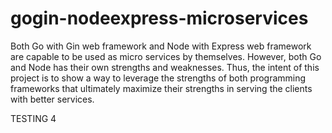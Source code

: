 # gogin-nodeexpress-microservices

Both Go with Gin web framework and Node with Express web framework are capable to be used as micro services by themselves. However, both Go and Node has their own strengths and weaknesses. Thus, the intent of this project is to show a way to leverage the strengths of both programming frameworks that ultimately maximize their strengths in serving the clients with better services.

TESTING 4